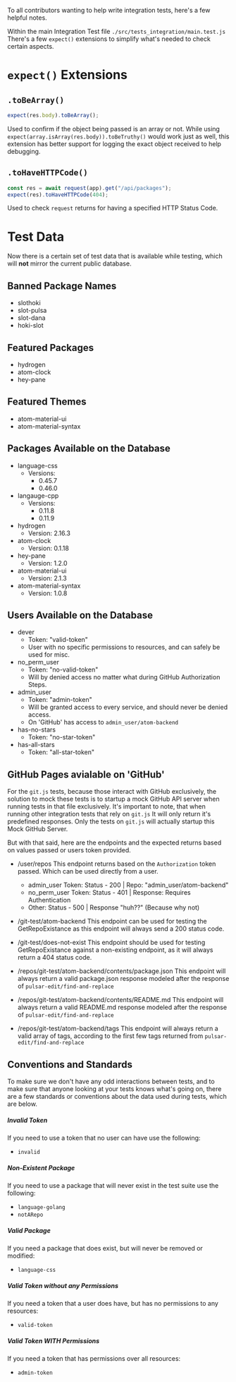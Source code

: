 To all contributors wanting to help write integration tests, here's a few helpful notes.

Within the main Integration Test file `./src/tests_integration/main.test.js` There's a few `expect()` extensions to simplify what's needed to check certain aspects.

# `expect()` Extensions

## `.toBeArray()`

```javascript
expect(res.body).toBeArray();
```

Used to confirm if the object being passed is an array or not. While using `expect(array.isArray(res.body)).toBeTruthy()` would work just as well, this extension has better support for logging the exact object received to help debugging.

## `.toHaveHTTPCode()`

```javascript
const res = await request(app).get("/api/packages");
expect(res).toHaveHTTPCode(404);
```

Used to check `request` returns for having a specified HTTP Status Code.

# Test Data

Now there is a certain set of test data that is available while testing, which will **not** mirror the current public database.

## Banned Package Names

- slothoki
- slot-pulsa
- slot-dana
- hoki-slot

## Featured Packages

- hydrogen
- atom-clock
- hey-pane

## Featured Themes

- atom-material-ui
- atom-material-syntax

## Packages Available on the Database

- language-css
  * Versions:
    - 0.45.7
    - 0.46.0
- langauge-cpp
  * Versions:
    - 0.11.8
    - 0.11.9
- hydrogen
  * Version: 2.16.3
- atom-clock
  * Version: 0.1.18
- hey-pane
  * Version: 1.2.0
- atom-material-ui
  * Version: 2.1.3
- atom-material-syntax
  * Version: 1.0.8

## Users Available on the Database

- dever
  * Token: "valid-token"
  * User with no specific permissions to resources, and can safely be used for misc.
- no_perm_user
  * Token: "no-valid-token"
  * Will by denied access no matter what during GitHub Authorization Steps.
- admin_user
  * Token: "admin-token"
  * Will be granted access to every service, and should never be denied access.
  * On 'GitHub' has access to `admin_user/atom-backend`
- has-no-stars
  * Token: "no-star-token"
- has-all-stars
  * Token: "all-star-token"

## GitHub Pages avialable on 'GitHub'

For the `git.js` tests, because those interact with GitHub exclusively, the solution to mock these tests is to startup a mock
GitHub API server when running tests in that file exclusively. It's important to note, that when running other integration tests that rely on `git.js`
It will only return it's predefined responses. Only the tests on `git.js` will actually startup this Mock GitHub Server.

But with that said, here are the endpoints and the expected returns based on values passed or users token provided.

- /user/repos
  This endpoint returns based on the `Authorization` token passed. Which can be used directly from a user.
  * admin_user Token: Status - 200 | Repo: "admin_user/atom-backend"
  * no_perm_user Token: Status - 401 | Response: Requires Authentication
  * Other: Status - 500 | Response "huh??" (Because why not)

- /git-test/atom-backend
  This endpoint can be used for testing the GetRepoExistance as this endpoint will always send a 200 status code.

- /git-test/does-not-exist
  This endpoint should be used for testing GetRepoExistance against a non-existing endpoint, as it will always return a 404 status code.

- /repos/git-test/atom-backend/contents/package.json
  This endpoint will always return a valid package.json response modeled after the response of `pulsar-edit/find-and-replace`

- /repos/git-test/atom-backend/contents/README.md
  This endpoint will always return a valid README.md response modeled after the response of `pulsar-edit/find-and-replace`

- /repos/git-test/atom-backend/tags
  This endpoint will always return a valid array of tags, according to the first few tags returned from `pulsar-edit/find-and-replace`

## Conventions and Standards

To make sure we don't have any odd interactions between tests, and to make sure that anyone looking at your tests knows what's going on, there are a few standards or conventions about the data used during tests, which are below.

##### Invalid Token

If you need to use a token that no user can have use the following:

* `invalid`

##### Non-Existent Package

If you need to use a package that will never exist in the test suite use the following:

* `language-golang`
* `notARepo`

##### Valid Package

If you need a package that does exist, but will never be removed or modified:

* `language-css`

##### Valid Token without any Permissions

If you need a token that a user does have, but has no permissions to any resources:

* `valid-token`

##### Valid Token WITH Permissions

If you need a token that has permissions over all resources:

* `admin-token`
